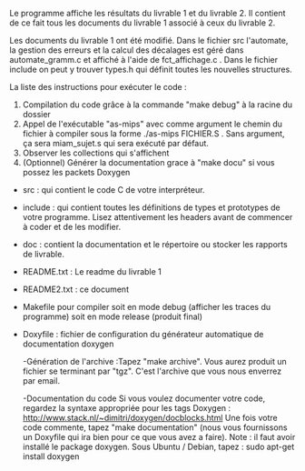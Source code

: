 Le programme affiche les résultats du livrable 1 et du livrable 2. Il contient de ce fait tous les documents du livrable 1 associé à ceux du livrable 2.

Les documents du livrable 1 ont été modifié.
Dans le fichier src l'automate, la gestion des erreurs et la calcul des décalages est géré dans automate_gramm.c   et affiché à l'aide de fct_affichage.c .
Dans le fichier include on peut y trouver types.h qui définit toutes les nouvelles structures.

La liste des instructions pour exécuter le code :
1) Compilation du code grâce à la commande "make debug" à la racine du dossier
2) Appel de l'exécutable "as-mips" avec comme argument le chemin du fichier à compiler sous la forme ./as-mips FICHIER.S . Sans argument, ça sera miam_sujet.s qui sera exécuté par défaut.
3) Observer les collections qui s'affichent
4) (Optionnel) Générer la documentation grace à "make docu" si vous possez les packets Doxygen


- src : qui contient le code C de votre interpréteur.
- include : qui contient toutes les définitions de types et prototypes de votre programme. Lisez attentivement les headers avant de commencer à coder et de les modifier.
- doc : contient la documentation et le répertoire ou stocker les rapports de livrable.
- README.txt : Le readme du livrable 1
- README2.txt : ce document
- Makefile pour compiler soit en mode debug (afficher les traces du programme) soit en mode release (produit final)
- Doxyfile : fichier de configuration du générateur automatique de documentation doxygen

  -Génération de l'archive :Tapez "make archive". Vous aurez produit un fichier se terminant par "tgz". C'est l'archive que vous nous enverrez par email.

    -Documentation du code
Si vous voulez documenter votre code, regardez la syntaxe appropriée pour les tags Doxygen :
http://www.stack.nl/~dimitri/doxygen/docblocks.html
Une fois votre code commente, tapez "make documentation" (nous vous fournissons un Doxyfile qui ira bien pour ce que vous avez a faire).
Note : il faut avoir installé le package doxygen. Sous Ubuntu / Debian, tapez : sudo apt-get install doxygen